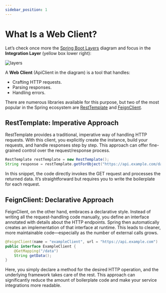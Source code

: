 ```yaml
---
sidebar_position: 1
---
```


# What Is a Web Client?

Let’s check once more the [Spring Boot Layers](/spring-boot-in-a-nutshell/spring-boot-layers) diagram and focus in the **Integration Layer** (yellow box lower right):

<div>
  <img src={require('@site/static/img/spring-boot-in-a-nutshell/layers.png').default} alt="layers" />
</div>

A **Web Client** (ApiClient in the diagram) is a tool that handles:

* Crafting HTTP requests.
* Parsing responses.
* Handling errors.

There are numerous libraries available for this purpose, but two of the most popular in the Spring ecosystem are [RestTemplate](https://www.baeldung.com/rest-template) and [FeignClient](https://docs.spring.io/spring-cloud-openfeign/docs/current/reference/html/).

## RestTemplate: Imperative Approach

RestTemplate provides a traditional, imperative way of handling HTTP requests. With this client, you explicitly create the instance, build your requests, and handle responses step by step. This approach can offer fine-grained control over the request/response process.

```java
RestTemplate restTemplate = new RestTemplate();
String response = restTemplate.getForObject("https://api.example.com/data", String.class);
```

In this snippet, the code directly invokes the GET request and processes the returned data. It’s straightforward but requires you to write the boilerplate for each request.

## FeignClient: Declarative Approach

FeignClient, on the other hand, embraces a declarative style. Instead of writing all the request-handling code manually, you define an interface annotated with details about the HTTP endpoints. Spring then automatically creates an implementation of that interface at runtime. This leads to cleaner, more maintainable code—especially as the number of external calls grows.

```java
@FeignClient(name = "exampleClient", url = "https://api.example.com")
public interface ExampleClient {
    @GetMapping("/data")
    String getData();
}
```

Here, you simply declare a method for the desired HTTP operation, and the underlying framework takes care of the rest. This approach can significantly reduce the amount of boilerplate code and make your service integrations more readable.